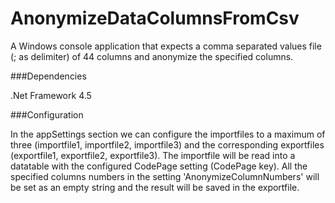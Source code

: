 # AnonymizeDataColumnsFromCsv

A Windows console application that expects a comma separated values file (; as delimiter) of 44 columns and anonymize the specified columns.

###Dependencies

.Net Framework 4.5

###Configuration

In the appSettings section we can configure the importfiles to a maximum of three (importfile1, importfile2, importfile3) and the corresponding exportfiles (exportfile1, exportfile2, exportfile3).
The importfile will be read into a datatable with the configured CodePage setting (CodePage key).
All the specified columns numbers in the setting 'AnonymizeColumnNumbers' will be set as an empty string and the result will be saved in the exportfile.

